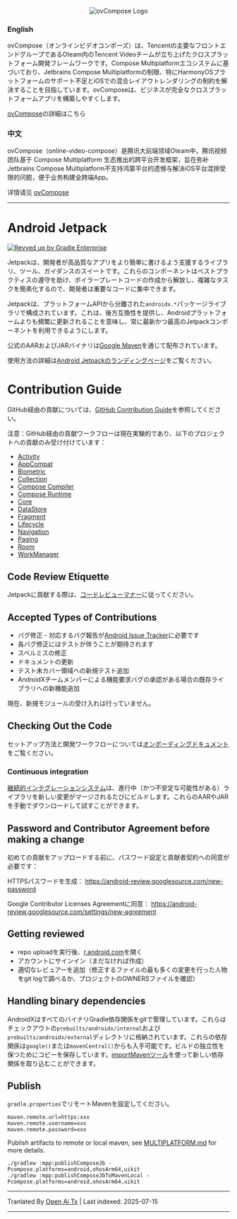 <p align="center">
    <img alt="ovCompose Logo" src="https://raw.githubusercontent.com/Tencent-TDS/ovCompose-multiplatform-core/ov/compose-1.6.1/img/ovCompose.svg" />
</p>

### English
ovCompose（オンラインビデオコンポーズ）は、Tencentの主要なフロントエンドグループであるOteam内のTencent Videoチームが立ち上げたクロスプラットフォーム開発フレームワークです。Compose Multiplatformエコシステムに基づいており、Jetbrains Compose Multiplatformの制限、特にHarmonyOSプラットフォームのサポート不足とiOSでの混合レイアウトレンダリングの制約を解決することを目指しています。ovComposeは、ビジネスが完全なクロスプラットフォームアプリを構築しやすくします。

[ovCompose](https://raw.githubusercontent.com/Tencent-TDS/ovCompose-multiplatform-core/ov/compose-1.6.1/README_ovCompose_en.md)の詳細はこちら

### 中文
ovCompose（online-video-compose）是腾讯大前端领域Oteam中，腾讯视频团队基于 Compose Multiplatform 生态推出的跨平台开发框架，旨在弥补Jetbrains Compose Multiplatform不支持鸿蒙平台的遗憾与解决iOS平台混排受限的问题，便于业务构建全跨端App。

详情请见 [ovCompose](https://raw.githubusercontent.com/Tencent-TDS/ovCompose-multiplatform-core/ov/compose-1.6.1/README_ovCompose_zh.md)

---
# Android Jetpack

[![Revved up by Gradle Enterprise](https://img.shields.io/badge/Revved%20up%20by-Gradle%20Enterprise-06A0CE?logo=Gradle&labelColor=02303A)](https://ge.androidx.dev)

Jetpackは、開発者が高品質なアプリをより簡単に書けるよう支援するライブラリ、ツール、ガイダンスのスイートです。これらのコンポーネントはベストプラクティスの遵守を助け、ボイラープレートコードの作成から解放し、複雑なタスクを簡素化するので、開発者は重要なコードに集中できます。

Jetpackは、プラットフォームAPIから分離された`androidx.*`パッケージライブラリで構成されています。これは、後方互換性を提供し、Androidプラットフォームよりも頻繁に更新されることを意味し、常に最新かつ最高のJetpackコンポーネントを利用できるようにします。

公式のAARおよびJARバイナリは[Google Maven](https://maven.google.com)を通じて配布されています。

使用方法の詳細は[Android Jetpackのランディングページ](https://developer.android.com/jetpack)をご覧ください。

# Contribution Guide

GitHub経由の貢献については、[GitHub Contribution Guide](https://raw.githubusercontent.com/Tencent-TDS/ovCompose-multiplatform-core/ov/compose-1.6.1/CONTRIBUTING.md)を参照してください。

注意：GitHub経由の貢献ワークフローは現在実験的であり、以下のプロジェクトへの貢献のみ受け付けています：
* [Activity](activity)
* [AppCompat](appcompat)
* [Biometric](biometric)
* [Collection](collection)
* [Compose Compiler](compose/compiler)
* [Compose Runtime](compose/runtime)
* [Core](core)
* [DataStore](datastore)
* [Fragment](fragment)
* [Lifecycle](lifecycle)
* [Navigation](navigation)
* [Paging](paging)
* [Room](room)
* [WorkManager](work)

## Code Review Etiquette
Jetpackに貢献する際は、[コードレビューマナー](https://raw.githubusercontent.com/Tencent-TDS/ovCompose-multiplatform-core/ov/compose-1.6.1/code-review.md)に従ってください。

## Accepted Types of Contributions
* バグ修正 - 対応するバグ報告が[Android Issue Tracker](https://issuetracker.google.com/issues/new?component=192731&template=842428)に必要です
* 各バグ修正にはテストが伴うことが期待されます
* スペルミスの修正
* ドキュメントの更新
* テスト未カバー領域への新規テスト追加
* AndroidXチームメンバーによる機能要求バグの承認がある場合の既存ライブラリへの新機能追加

現在、新規モジュールの受け入れは行っていません。

## Checking Out the Code

セットアップ方法と開発ワークフローについては[オンボーディングドキュメント](https://raw.githubusercontent.com/Tencent-TDS/ovCompose-multiplatform-core/ov/compose-1.6.1/docs/onboarding.md)をご覧ください。

### Continuous integration
[継続的インテグレーションシステム](https://ci.android.com/builds/branches/aosp-androidx-main/grid?)は、進行中（かつ不安定な可能性がある）ライブラリを新しい変更がマージされるたびにビルドします。これらのAARやJARを手動でダウンロードして試すことができます。

## Password and Contributor Agreement before making a change
初めての貢献をアップロードする前に、パスワード設定と貢献者契約への同意が必要です：

HTTPSパスワードを生成：
https://android-review.googlesource.com/new-password

Google Contributor Licenses Agreementに同意：
https://android-review.googlesource.com/settings/new-agreement

## Getting reviewed
* repo uploadを実行後、[r.android.com](http://r.android.com)を開く
* アカウントにサインイン（まだなければ作成）
* 適切なレビュアーを追加（修正するファイルの最も多くの変更を行った人物をgit logで調べるか、プロジェクトのOWNERSファイルを確認）

## Handling binary dependencies
AndroidXはすべてのバイナリGradle依存関係をgitで管理しています。これらはチェックアウトの`prebuilts/androidx/internal`および`prebuilts/androidx/external`ディレクトリに格納されています。これらの依存関係は`google()`または`mavenCentral()`からも入手可能です。ビルドの独立性を保つためにコピーを保存しています。[importMavenツール](https://raw.githubusercontent.com/Tencent-TDS/ovCompose-multiplatform-core/ov/compose-1.6.1/development/importMaven/README.md)を使って新しい依存関係を取り込むことができます。

## Publish

`gradle.properties`でリモートMavenを設定してください。



```
maven.remote.url=https:xxx
maven.remote.username=xxx
maven.remote.password=xxx
```
Publish artifacts to remote or local maven, see [MULTIPLATFORM.md](https://raw.githubusercontent.com/Tencent-TDS/ovCompose-multiplatform-core/ov/compose-1.6.1/MULTIPLATFORM.md) for more details.
```
./gradlew :mpp:publishComposeJb -Pcompose.platforms=android,ohosArm64,uikit
./gradlew :mpp:publishComposeJbToMavenLocal -Pcompose.platforms=android,ohosArm64,uikit
```
<translate-content>
</translate-content>

---

Tranlated By [Open Ai Tx](https://github.com/OpenAiTx/OpenAiTx) | Last indexed: 2025-07-15

---
